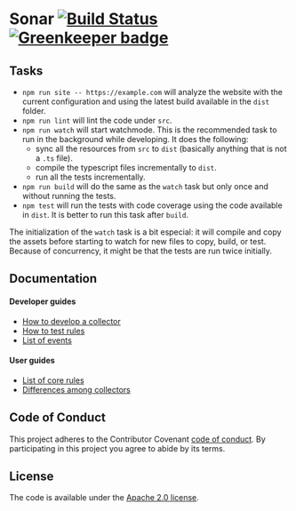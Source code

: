 # Sonar [![Build Status](https://travis-ci.com/MicrosoftEdge/Sonar.svg?token=ie6AidxpTLajKCNExwqL&branch=master)](https://travis-ci.com/MicrosoftEdge/Sonar) [![Greenkeeper badge](https://badges.greenkeeper.io/MicrosoftEdge/Sonar.svg?token=b8370543b9160bd1bb844502495c4226139b92230cd84c3f5f4c58c669275c51&ts=1493177245288)](https://greenkeeper.io/)

## Tasks

* `npm run site -- https://example.com` will analyze the website with
   the current configuration and using the latest build available in
   the `dist` folder.
* `npm run lint` will lint the code under `src`.
* `npm run watch` will start watchmode. This is the recommended task
   to run in the background while developing. It does the following:
  * sync all the resources from `src` to `dist` (basically anything
    that is not a `.ts` file).
  * compile the typescript files incrementally to `dist`.
  * run all the tests incrementally.
* `npm run build` will do the same as the `watch` task but only once
  and without running the tests.
* `npm test` will run the tests with code coverage using the code
  available in `dist`. It is better to run this task after `build`.

The initialization of the `watch` task is a bit especial: it will
compile and copy the assets before starting to watch for new files
to copy, build, or test. Because of concurrency, it might be that
the tests are run twice initially.


## Documentation

#### Developer guides

* [How to develop a collector](docs/developer-guide/collectors/how-to-develop-a-collector.md)
* [How to test rules](docs/developer-guide/rules/how-to-test-rules.md)
* [List of events](docs/developer-guide/events/list-of-events.md)

#### User guides

* [List of core rules](docs/user-guide/rules/index.md)
* [Differences among collectors](docs/user-guide/differences-among-collectors.md)


## Code of Conduct

This project adheres to the Contributor Covenant [code of conduct](CODE_OF_CONDUCT.md).
By participating in this project you agree to abide by its terms.


## License

The code is available under the [Apache 2.0 license](LICENSE.txt).
